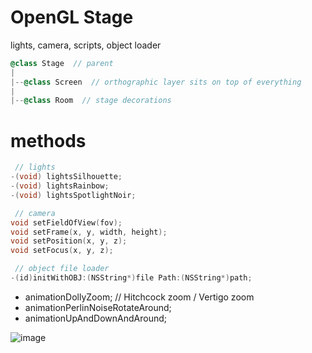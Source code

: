 # OpenGL Stage

lights, camera, scripts, object loader

``` objective-c
@class Stage  // parent
|
|--@class Screen  // orthographic layer sits on top of everything
|
|--@class Room  // stage decorations
```

# methods

``` objective-c
 // lights
-(void) lightsSilhouette;
-(void) lightsRainbow;
-(void) lightsSpotlightNoir;

 // camera
void setFieldOfView(fov);
void setFrame(x, y, width, height);
void setPosition(x, y, z);
void setFocus(x, y, z);

 // object file loader
-(id)initWithOBJ:(NSString*)file Path:(NSString*)path;
```

* animationDollyZoom;  // Hitchcock zoom / Vertigo zoom
* animationPerlinNoiseRotateAround;
* animationUpAndDownAndAround;

![image](https://raw.github.com/robbykraft/StagingArea/master/globe-theatre.jpg)